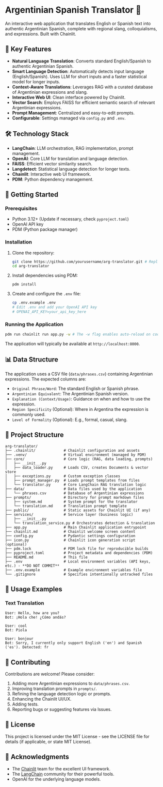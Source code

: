 # Argentinian Spanish Translator 🧉

An interactive web application that translates English or Spanish text into authentic Argentinian Spanish, complete with regional slang, colloquialisms, and expressions. Built with Chainlit.

## 🌟 Key Features

- **Natural Language Translation**: Converts standard English/Spanish to authentic Argentinian Spanish.
- **Smart Language Detection**: Automatically detects input language (English/Spanish). Uses LLM for short inputs and a faster statistical model for longer inputs.
- **Context-Aware Translations**: Leverages RAG with a curated database of Argentinian expressions and slang.
- **Interactive Web UI**: Clean interface powered by Chainlit.
- **Vector Search**: Employs FAISS for efficient semantic search of relevant Argentinian expressions.
- **Prompt Management**: Centralized and easy-to-edit prompts.
- **Configurable**: Settings managed via `config.py` and `.env`.

## 🛠️ Technology Stack

- **LangChain**: LLM orchestration, RAG implementation, prompt management.
- **OpenAI**: Core LLM for translation and language detection.
- **FAISS**: Efficient vector similarity search.
- **Langdetect**: Statistical language detection for longer texts.
- **Chainlit**: Interactive web UI framework.
- **PDM**: Python dependency management.

## 🚀 Getting Started

### Prerequisites

- Python 3.12+ (Update if necessary, check `pyproject.toml`)
- OpenAI API key
- PDM (Python package manager)

### Installation

1. Clone the repository:
   ```bash
   git clone https://github.com/yourusername/arg-translator.git # Replace with your actual repo URL
   cd arg-translator
   ```

2. Install dependencies using PDM:
   ```bash
   pdm install
   ```

3. Create and configure the `.env` file:
   ```bash
   cp .env.example .env
   # Edit .env and add your OpenAI API key
   # OPENAI_API_KEY=your_api_key_here
   ```

### Running the Application

```bash
pdm run chainlit run app.py -w # The -w flag enables auto-reload on code changes
```

The application will typically be available at `http://localhost:8000`.

## 📊 Data Structure

The application uses a CSV file (`data/phrases.csv`) containing Argentinian expressions. The expected columns are:

- `Original Phrase/Word`: The standard English or Spanish phrase.
- `Argentinian Equivalent`: The Argentinian Spanish version.
- `Explanation (Context/Usage)`: Guidance on when and how to use the expression.
- `Region Specificity` (Optional): Where in Argentina the expression is commonly used.
- `Level of Formality` (Optional): E.g., formal, casual, slang.

## 🧩 Project Structure

```plaintext
arg-translator/
├── .chainlit/             # Chainlit configuration and assets
├── .venv/                 # Virtual environment (managed by PDM)
├── core/                  # Core logic (RAG, data loading, prompts)
│   ├── __init__.py
│   ├── data_loader.py     # Loads CSV, creates Documents & vector store
│   ├── exceptions.py      # Custom exception classes
│   ├── prompt_manager.py  # Loads prompt templates from files
│   └── translator.py      # Core LangChain RAG translation logic
├── data/                  # Data files used by the application
│   └── phrases.csv        # Database of Argentinian expressions
├── prompts/               # Directory for prompt markdown files
│   ├── system.md          # System prompt for the translator
│   └── translation.md     # Translation prompt template
├── public/                # Static assets for Chainlit UI (if any)
├── services/              # Service layer (business logic)
│   ├── __init__.py
│   └── translation_service.py # Orchestrates detection & translation
├── app.py                 # Main Chainlit application entrypoint
├── chainlit.md            # Chainlit welcome screen content
├── config.py              # Pydantic settings configuration
├── icon.py                # Chainlit icon generation script (optional)
├── pdm.lock               # PDM lock file for reproducible builds
├── pyproject.toml         # Project metadata and dependencies (PDM)
├── README.md              # This file
├── .env                   # Local environment variables (API keys, etc.) - **DO NOT COMMIT**
├── .env.example           # Example environment variables file
└── .gitignore             # Specifies intentionally untracked files
```

## 🎯 Usage Examples

### Text Translation

```
User: Hello, how are you?
Bot: ¡Hola che! ¿Cómo andás?

User: cool
Bot: Piola

User: bonjour
Bot: Sorry, I currently only support English ('en') and Spanish ('es'). Detected: fr
```

## 🤝 Contributing

Contributions are welcome! Please consider:

1.  Adding more Argentinian expressions to `data/phrases.csv`.
2.  Improving translation prompts in `prompts/`.
3.  Refining the language detection logic or prompts.
4.  Enhancing the Chainlit UI/UX.
5.  Adding tests.
6.  Reporting bugs or suggesting features via Issues.

## 📝 License

This project is licensed under the MIT License - see the LICENSE file for details (if applicable, or state MIT License).

## 🙏 Acknowledgments

- The [Chainlit](https://chainlit.io/) team for the excellent UI framework.
- The [LangChain](https://www.langchain.com/) community for their powerful tools.
- OpenAI for the underlying language models.
